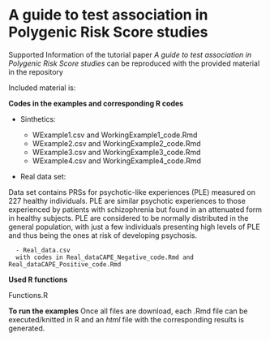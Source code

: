# A guide to test association in Polygenic Risk Score studies

Supported Information of the tutorial paper *A guide to test association in Polygenic Risk Score studies* can be reproduced with the provided material in the repository

Included material is: 
 
**Codes in the examples and corresponding R codes**
   - Sinthetics: 
   
       - WExample1.csv and WorkingExample1_code.Rmd
       - WExample2.csv and WorkingExample2_code.Rmd
       - WExample3.csv and WorkingExample3_code.Rmd
       - WExample4.csv and WorkingExample4_code.Rmd
   
   - Real data set: 
   
   Data set contains PRSs for psychotic-like experiences (PLE) measured on 227 healthy individuals. PLE are similar psychotic experiences to those experienced by patients with schizophrenia but found in an attenuated form in healthy subjects. PLE are considered to be normally distributed in the general population, with just a few individuals presenting high levels of PLE and thus being the ones at risk of developing psychosis. 
   
      - Real_data.csv 
      with codes in Real_dataCAPE_Negative_code.Rmd and Real_dataCAPE_Positive_code.Rmd
   
   
**Used R functions**

   Functions.R
 
 **To run the examples**
   Once all files are download, each .Rmd file can be executed/knitted in R and an *html* file with the corresponding results is generated.

